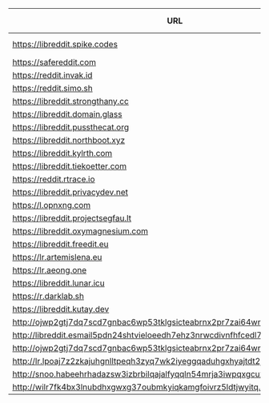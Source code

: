 |URL|Network|Version|Location|Behind Cloudflare?|Comment|
|-|-|-|-|-|-|
|https://libreddit.spike.codes|WWW|v0.30.1|🇺🇸 US||official instance|
|https://safereddit.com|WWW|v0.30.1|🇺🇸 US||SFW only|
|https://reddit.invak.id|WWW|v0.30.1|🇧🇬 BG|||
|https://reddit.simo.sh|WWW|v0.30.1|🇧🇬 BG|||
|https://libreddit.strongthany.cc|WWW|v0.30.1|🇺🇸 US|||
|https://libreddit.domain.glass|WWW|v0.10.5|🇺🇸 US|✅||
|https://libreddit.pussthecat.org|WWW|v0.30.1|🇩🇪 DE|||
|https://libreddit.northboot.xyz|WWW|v0.30.1|🇩🇪 DE|||
|https://libreddit.kylrth.com|WWW|v0.30.1|🇨🇦 CA|||
|https://libreddit.tiekoetter.com|WWW|v0.30.1|🇩🇪 DE|||
|https://reddit.rtrace.io|WWW|v0.30.1|🇩🇪 DE|||
|https://libreddit.privacydev.net|WWW|v0.30.1|🇺🇸 US|||
|https://l.opnxng.com|WWW|v0.30.1|🇸🇬 SG|||
|https://libreddit.projectsegfau.lt|WWW|v0.30.1|🇱🇺 LU|||
|https://libreddit.oxymagnesium.com|WWW|v0.30.1|🇺🇸 US|||
|https://libreddit.freedit.eu|WWW|v0.30.1|🇺🇸 US|✅||
|https://lr.artemislena.eu|WWW|v0.30.1|🇩🇪 DE|||
|https://lr.aeong.one|WWW|v0.30.1|🇰🇷 KR|✅||
|https://libreddit.lunar.icu|WWW|v0.30.1|🇩🇪 DE|✅||
|https://r.darklab.sh|WWW|v0.25.0|🇺🇸 US|||
|https://libreddit.kutay.dev|WWW|v0.30.1|🇩🇪 DE|||
|http://ojwp2gtj7dq7scd7gnbac6wp53tklgsicteabrnx2pr7zai64wriiaad.onion|Tor|v0.22.9|🇺🇸 US|||
|http://libreddit.esmail5pdn24shtvieloeedh7ehz3nrwcdivnfhfcedl7gf4kwddhkqd.onion|Tor|v0.25.0|🇨🇦 CA|||
|http://ojwp2gtj7dq7scd7gnbac6wp53tklgsicteabrnx2pr7zai64wriiaad.onion|Tor|v0.22.9|🇺🇸 US|||
|http://lr.lpoaj7z2zkajuhgnlltpeqh3zyq7wk2iyeggqaduhgxhyajtdt2j7wad.onion|Tor|v0.25.0|🇩🇪 DE|||
|http://snoo.habeehrhadazsw3izbrbilqajalfyqqln54mrja3iwpqxgcuxnus7eid.onion|Tor|v0.25.0|🇨🇦 CA|||
|http://wilr7fk4bx3lnubdhxgwxg37oubmkyiqkamgfoivrz5ldtjwyitq.b32.i2p|I2P|v0.25.0|🇨🇦 CA|||
